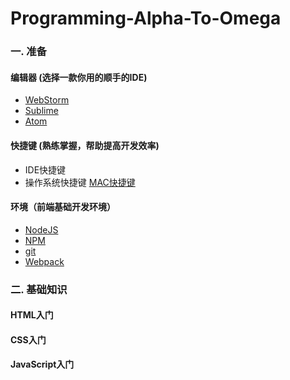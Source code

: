 # Programming-Alpha-To-Omega

### 一. 准备

#### 编辑器 (选择一款你用的顺手的IDE)

 * [WebStorm](https://www.jetbrains.com/webstorm/)
 * [Sublime](http://www.sublimetext.com/)
 * [Atom](https://atom.io/)

#### 快捷键 (熟练掌握，帮助提高开发效率)

 * IDE快捷键
 * 操作系统快捷键 [MAC快捷键](https://support.apple.com/zh-cn/HT201236)

#### 环境（前端基础开发环境）

 * [NodeJS](https://nodejs.org/)
 * [NPM](https://www.npmjs.com)
 * [git](http://www.git-scm.com)
 * [Webpack](http://webpack.github.io/)

### 二. 基础知识

#### HTML入门

#### CSS入门

#### JavaScript入门
